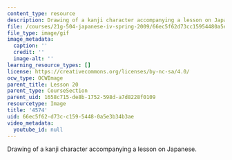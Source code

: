 ```yaml
---
content_type: resource
description: Drawing of a kanji character accompanying a lesson on Japanese.
file: /courses/21g-504-japanese-iv-spring-2009/66ec5f62d73cc15954480a5e3b34b3ae_4574.gif
file_type: image/gif
image_metadata:
  caption: ''
  credit: ''
  image-alt: ''
learning_resource_types: []
license: https://creativecommons.org/licenses/by-nc-sa/4.0/
ocw_type: OCWImage
parent_title: Lesson 20
parent_type: CourseSection
parent_uid: 1658c715-de8b-1752-598d-a7d8228f0109
resourcetype: Image
title: '4574'
uid: 66ec5f62-d73c-c159-5448-0a5e3b34b3ae
video_metadata:
  youtube_id: null
---
```

Drawing of a kanji character accompanying a lesson on Japanese.